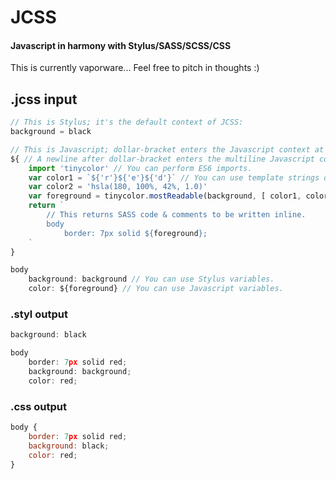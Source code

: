 # JCSS
#### Javascript in harmony with Stylus/SASS/SCSS/CSS

This is currently vaporware... Feel free to pitch in thoughts :)

## .jcss input

```js
// This is Stylus; it's the default context of JCSS:
background = black

// This is Javascript; dollar-bracket enters the Javascript context at any time:
${ // A newline after dollar-bracket enters the multiline Javascript context:
    import 'tinycolor' // You can perform ES6 imports.
    var color1 = `${'r'}${'e'}${'d'}` // You can use template strings or any other ES6 feature.
    var color2 = 'hsla(180, 100%, 42%, 1.0)'
    var foreground = tinycolor.mostReadable(background, [ color1, color2 ]) // Defined Stylus variables are available for your Javascript to access.
    return `
        // This returns SASS code & comments to be written inline.
        body 
            border: 7px solid ${foreground};
    `
}

body
    background: background // You can use Stylus variables.
    color: ${foreground} // You can use Javascript variables.
```

### .styl output
```js
background: black

body 
	border: 7px solid red;
	background: background;
	color: red;
```

### .css output
```js
body {
	border: 7px solid red;
	background: black;
	color: red;
}
```
